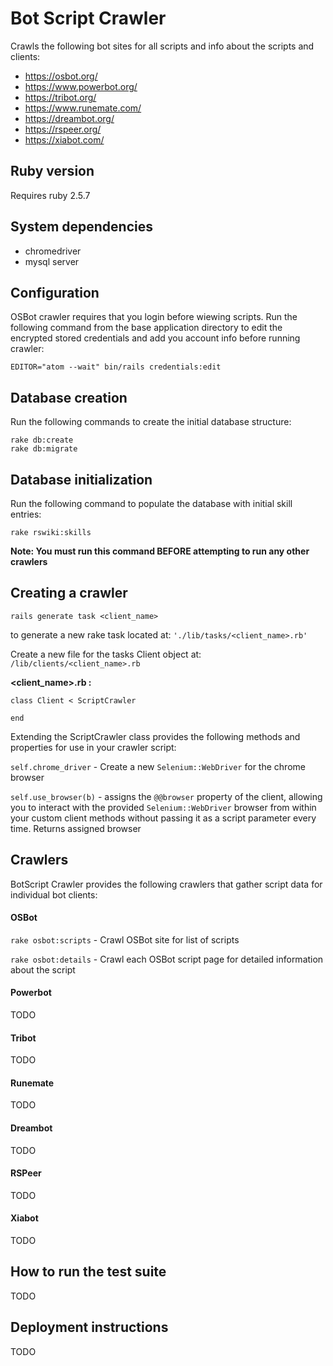 # Bot Script Crawler

Crawls the following bot sites for all scripts and info about the scripts and clients:

- https://osbot.org/
- https://www.powerbot.org/
- https://tribot.org/
- https://www.runemate.com/
- https://dreambot.org/
- https://rspeer.org/
- https://xiabot.com/

## Ruby version
Requires ruby 2.5.7

## System dependencies
- chromedriver
- mysql server

## Configuration
OSBot crawler requires that you login before wiewing scripts. Run the following
command from the base application directory to edit the encrypted stored
credentials and add you account info before running crawler:

```
EDITOR="atom --wait" bin/rails credentials:edit
```

## Database creation
Run the following commands to create the initial database structure:
```
rake db:create
rake db:migrate
```

## Database initialization
Run the following command to populate the database with initial skill entries:
```
rake rswiki:skills
```
__Note: You must run this command BEFORE attempting to run any other crawlers__


## Creating a crawler

```
rails generate task <client_name>
```
to generate a new rake task located at: `'./lib/tasks/<client_name>.rb'`

Create a new file for the tasks Client object at: `/lib/clients/<client_name>.rb`

__\<client_name\>.rb :__

```
class Client < ScriptCrawler
  
end
```
Extending the ScriptCrawler class provides the following methods and properties for use in your crawler script:

`self.chrome_driver` - Create a new `Selenium::WebDriver` for the chrome browser

`self.use_browser(b)` - assigns the `@@browser` property of the client, allowing you to interact with the provided `Selenium::WebDriver` browser from within your custom client methods without passing it as a script parameter every time. Returns assigned browser


## Crawlers

BotScript Crawler provides the following crawlers that gather script data for individual bot clients:

#### OSBot
`rake osbot:scripts` - Crawl OSBot site for list of scripts

`rake osbot:details` - Crawl each OSBot script page for detailed information about the script

#### Powerbot
TODO

#### Tribot
TODO

#### Runemate
TODO

#### Dreambot
TODO

#### RSPeer
TODO

#### Xiabot
TODO

## How to run the test suite
TODO

## Deployment instructions
TODO
